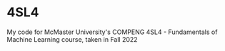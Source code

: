 # 4SL4

My code for McMaster University's COMPENG 4SL4 - Fundamentals of Machine Learning course, taken in Fall 2022
